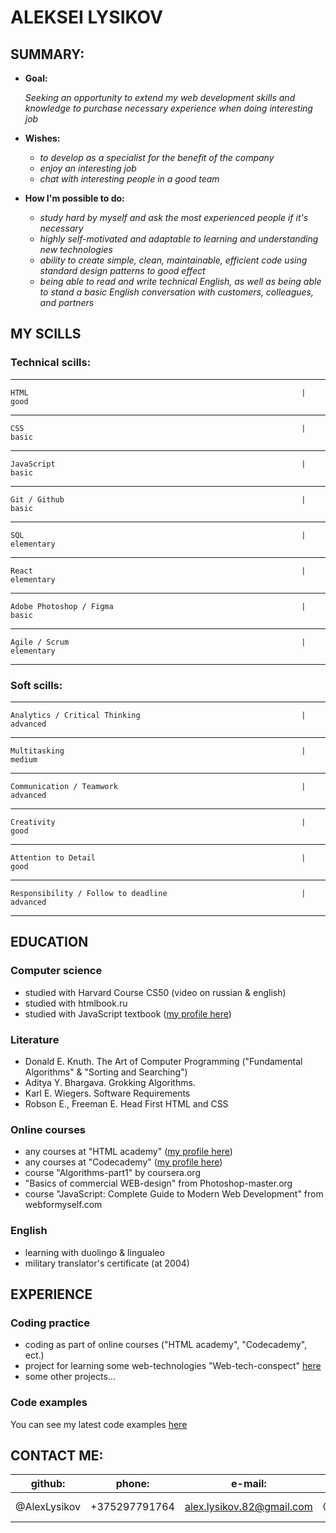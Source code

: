 # ALEKSEI LYSIKOV


## SUMMARY:

* **Goal:**

    *Seeking an opportunity to extend my web development skills and knowledge to purchase necessary experience when doing interesting job*

* **Wishes:** 
    - *to develop as a specialist for the benefit of the company*
    - *enjoy an interesting job*
    - *chat with interesting people in a good team*
    
* **How I'm possible to do:**
    - *study hard by myself and ask the most experienced people if it's necessary*
    - *highly self-motivated and adaptable to learning and understanding new technologies*
    - *ability to create simple, clean, maintainable, efficient code using standard design patterns to good effect*
    - *being able to read and write technical English, as well as being able to stand a basic English conversation with customers, colleagues, and partners*


## MY SCILLS

### Technical scills:                  
--------------------------------------------------------------------------------------------------------
    HTML                                                             |               good
---------------------------------------------------------------------------------------------------------
    CSS                                                              |               basic
---------------------------------------------------------------------------------------------------------
    JavaScript                                                       |               basic
---------------------------------------------------------------------------------------------------------
    Git / Github                                                     |               basic
---------------------------------------------------------------------------------------------------------
    SQL                                                              |             elementary
---------------------------------------------------------------------------------------------------------
    React                                                            |             elementary
---------------------------------------------------------------------------------------------------------
    Adobe Photoshop / Figma                                          |               basic
---------------------------------------------------------------------------------------------------------
    Agile / Scrum                                                    |             elementary
---------------------------------------------------------------------------------------------------------


### Soft scills:
---------------------------------------------------------------------------------------------------------
    Analytics / Critical Thinking                                    |              advanced
---------------------------------------------------------------------------------------------------------
    Multitasking                                                     |               medium
---------------------------------------------------------------------------------------------------------
    Communication / Teamwork                                         |              advanced
---------------------------------------------------------------------------------------------------------
    Creativity                                                       |                good
---------------------------------------------------------------------------------------------------------
    Attention to Detail                                              |                good
---------------------------------------------------------------------------------------------------------
    Responsibility / Follow to deadline                              |              advanced
---------------------------------------------------------------------------------------------------------


## EDUCATION

### Computer science 
- studied with Harvard Course CS50 (video on russian & english)
- studied with htmlbook.ru
- studied with JavaScript textbook ([my profile here](https://learn.javascript.ru/profile/alexlysikov))

### Literature
- Donald E. Knuth. The Art of Computer Programming ("Fundamental Algorithms" & "Sorting and Searching") 
- Aditya Y. Bhargava. Grokking Algorithms.
- Karl E. Wiegers. Software Requirements
- Robson E., Freeman E. Head First HTML and CSS

### Online courses
- any courses at "HTML academy" ([my profile here](https://htmlacademy.ru/profile/alekseilysikov))
- any courses at "Codecademy" ([my profile here](https://www.codecademy.com/profiles/AlexeiLysikov))
- course "Algorithms-part1" by coursera.org
- "Basics of commercial WEB-design" from Photoshop-master.org
- course "JavaScript: Complete Guide to Modern Web Development" from webformyself.com

### English
- learning with duolingo & lingualeo
- military translator's certificate (at 2004)


## EXPERIENCE

### Coding practice
- coding as part of online courses ("HTML academy", "Codecademy", ect.)
- project for learning some web-technologies "Web-tech-conspect" [here](https://github.com/AlexLysikov/Web-tech-conspect)
- some other projects...

### Code examples
You can see my latest code examples [here](https://github.com/AlexLysikov)


## CONTACT ME:

 **github:** |   **phone:**  |        **e-mail:**        |**telegram:** |  **linkedIn:**
-------------|---------------|---------------------------|--------------|---------------
@AlexLysikov | +375297791764 | alex.lysikov.82@gmail.com | @AlexLysikov | alex-lysikov